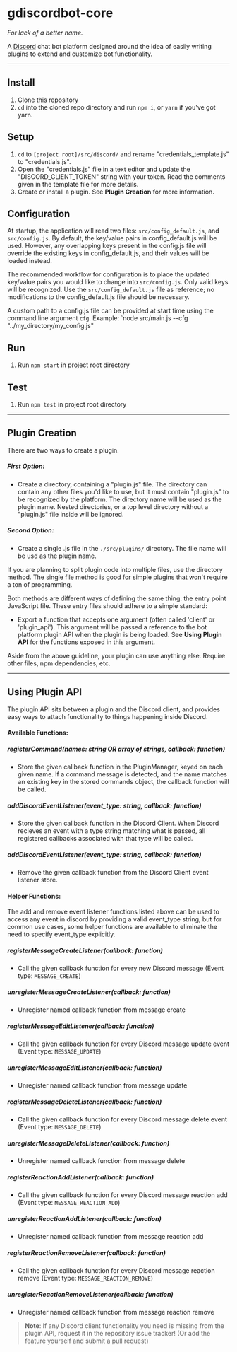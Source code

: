 gdiscordbot-core
===================
*For lack of a better name.*

A [Discord](https://discordapp.com/) chat bot platform designed around the idea of easily writing plugins to extend and customize bot functionality.

----------

## Install
1) Clone this repository
2) `cd` into the cloned repo directory and run `npm i`, or `yarn` if you've got yarn.

## Setup
1) `cd` to `[project root]/src/discord/` and rename "credentials_template.js" to "credentials.js".
2) Open the "credentials.js" file in a text editor and update the "DISCORD_CLIENT_TOKEN" string with your token. Read the comments given in the template file for more details.
3) Create or install a plugin. See **Plugin Creation** for more information.

## Configuration

At startup, the application will read two files: `src/config_default.js`, and `src/config.js`. By default, the key/value pairs in config_default.js will be used. However, any overlapping keys present in the config.js file will override the existing keys in config_default.js, and their values will be loaded instead.

The recommended workflow for configuration is to place the updated key/value pairs you would like to change into `src/config.js`. Only valid keys will be recognized. Use the `src/config_default.js` file as reference; no modifications to the config_default.js file should be necessary.

A custom path to a config.js file can be provided at start time using the command line argument `cfg`. Example: `node src/main.js --cfg "../my_directory/my_config.js"

## Run
1) Run `npm start` in project root directory

## Test
1) Run `npm test` in project root directory

---
## Plugin Creation

There are two ways to create a plugin.

##### First Option:
- Create a directory, containing a "plugin.js" file. The directory can contain any other files you'd like to use, but it must contain "plugin.js" to be recognized by the platform. The directory name will be used as the plugin name. Nested directories, or a top level directory without a "plugin.js" file inside will be ignored.

##### Second Option:
- Create a single .js file in the `./src/plugins/` directory. The file name will be usd as the plugin name.


If you are planning to split plugin code into multiple files, use the directory method. The single file method is good for simple plugins that won't require a ton of programming.

Both methods are different ways of defining the same thing: the entry point JavaScript file. These entry files should adhere to a simple standard:

- Export a function that accepts one argument (often called 'client' or 'plugin_api'). This argument will be passed a reference to the bot platform plugin API when the plugin is being loaded. See **Using Plugin API** for the functions exposed in this argument.
 
Aside from the above guideline, your plugin can use anything else. Require other files, npm dependencies, etc.


---

## Using Plugin API
The plugin API sits between a plugin and the Discord client, and provides easy ways to attach functionality to things happening inside Discord.

#### Available Functions:

##### registerCommand(names: string OR array of strings, callback: function)
- Store the given callback function in the PluginManager, keyed on each given name. If a command message is detected, and the name matches an existing key in the stored commands object, the callback function will be called.

##### addDiscordEventListener(event_type: string, callback: function)
- Store the given callback function in the Discord Client. When Discord recieves an event with a type string matching what is passed, all registered callbacks associated with that type will be called.

##### addDiscordEventListener(event_type: string, callback: function)
- Remove the given callback function from the Discord Client event listener store.

#### Helper Functions:

The add and remove event listener functions listed above can be used to access any event in discord by providing a valid event_type string, but for common use cases, some helper functions are available to eliminate the need to specify event_type explicitly.

##### registerMessageCreateListener(callback: function)
- Call the given callback function for every new Discord message (Event type: `MESSAGE_CREATE`)
##### unregisterMessageCreateListener(callback: function)
- Unregister named callback function from message create

##### registerMessageEditListener(callback: function)
- Call the given callback function for every Discord message update event (Event type: `MESSAGE_UPDATE`)
##### unregisterMessageEditListener(callback: function)
- Unregister named callback function from message update

##### registerMessageDeleteListener(callback: function)
- Call the given callback function for every Discord message delete event (Event type: `MESSAGE_DELETE`)
##### unregisterMessageDeleteListener(callback: function)
- Unregister named callback function from message delete

##### registerReactionAddListener(callback: function)
- Call the given callback function for every Discord message reaction add (Event type: `MESSAGE_REACTION_ADD`)
##### unregisterReactionAddListener(callback: function)
- Unregister named callback function from message reaction add

##### registerReactionRemoveListener(callback: function)
- Call the given callback function for every Discord message reaction remove (Event type: `MESSAGE_REACTION_REMOVE`)
##### unregisterReactionRemoveListener(callback: function)
- Unregister named callback function from message reaction remove

> **Note**: If any Discord client functionality you need is missing from the plugin API, request it in the repository issue tracker! (Or add the feature yourself and submit a pull request)


